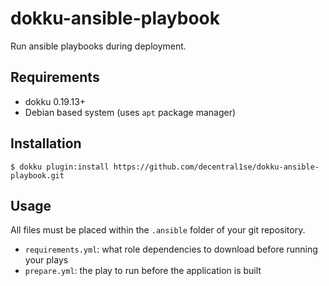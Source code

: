 # dokku-ansible-playbook

Run ansible playbooks during deployment.

## Requirements

* dokku 0.19.13+
* Debian based system (uses `apt` package manager)

## Installation

```shell
$ dokku plugin:install https://github.com/decentral1se/dokku-ansible-playbook.git
```

## Usage

All files must be placed within the `.ansible` folder of your git repository.

* `requirements.yml`: what role dependencies to download before running your plays
* `prepare.yml`: the play to run before the application is built
